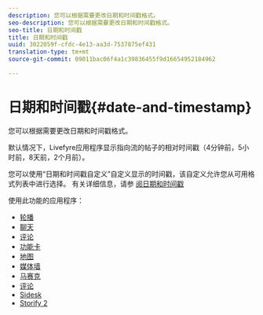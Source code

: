 ```yaml
---
description: 您可以根据需要更改日期和时间戳格式。
seo-description: 您可以根据需要更改日期和时间戳格式。
seo-title: 日期和时间戳
title: 日期和时间戳
uuid: 3022059f-cfdc-4e13-aa3d-7537875ef431
translation-type: tm+mt
source-git-commit: 09011bac06f4a1c39836455f9d16654952184962

---
```



# 日期和时间戳{#date-and-timestamp}

您可以根据需要更改日期和时间戳格式。

默认情况下，Livefyre应用程序显示指向流的帖子的相对时间戳（4分钟前，5小时前，8天前，2个月前）。

您可以使用“日期和时间戳自定义”自定义显示的时间戳，该自定义允许您从可用格式列表中进行选择。 有关详细信息，请参 [阅日期和时间戳](/help/using/c-features-livefyre/c-styling-features/c-date-and-timestamp.md)

使用此功能的应用程序：

* [轮播](/help/using/c-about-apps/c-carousel-app/c-carousel-app.md#c_carousel_app)
* [聊天](/help/using/c-about-apps/c-chat-app/c-chat-app.md#c_chat_app)
* [评论](/help/using/c-about-apps/c-comments/c-comments.md)
* [功能卡](/help/using/c-about-apps/c-feature-card-app/c-feature-card-app.md#c_feature_card_app)
* [地图](/help/using/c-about-apps/c-map-app/c-map-app.md#c_map_app)
* [媒体墙](/help/using/c-about-apps/c-media-wall-app/c-media-wall-app.md#c_media_wall_app)
* [马赛克](/help/using/c-about-apps/c-mosaic-app/c-mosaic-app.md#c_mosaic_app)
* [评论](/help/using/c-about-apps/c-reviews-app/c-reviews-app.md#c_reviews_app)
* [Sidesk](/help/using/c-about-apps/c-sidenotes-app/c-sidenotes-app.md#c_sidenotes_app)
* [Storify 2](/help/using/c-about-apps/c-storify2/c-storify2.md#c_storify2)

